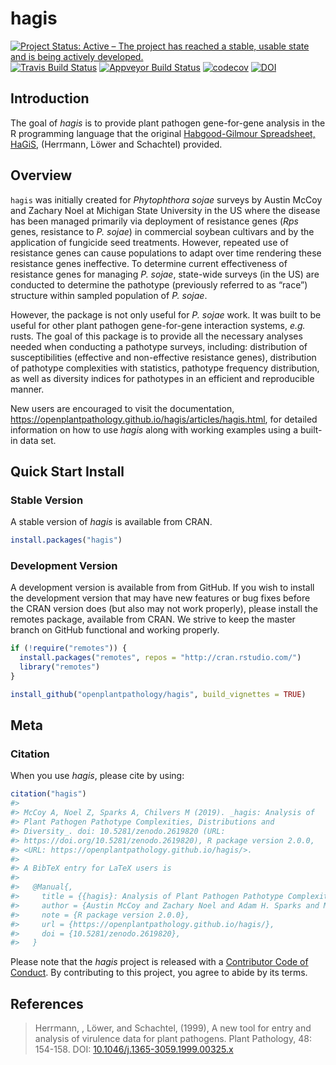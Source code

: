 
<!-- README.md is generated from README.Rmd. Please edit that file -->

# hagis

[![Project Status: Active – The project has reached a stable, usable
state and is being actively
developed.](https://www.repostatus.org/badges/latest/active.svg)](https://www.repostatus.org/#active)
[![Travis Build
Status](https://travis-ci.org/openplantpathology/hagis.svg?branch=master)](https://travis-ci.org/openplantpathology/hagis)
[![Appveyor Build
Status](https://ci.appveyor.com/api/projects/status/qhkacm5n9twor80c/branch/master?svg=true)](https://ci.appveyor.com/project/adamhsparks/hagis/branch/master)
[![codecov](https://codecov.io/gh/openplantpathology/hagis/branch/master/graph/badge.svg)](https://codecov.io/gh/openplantpathology/hagis)
[![DOI](https://zenodo.org/badge/164751172.svg)](https://zenodo.org/badge/latestdoi/164751172)

## Introduction

The goal of *hagis* is to provide plant pathogen gene-for-gene analysis
in the R programming language that the original [Habgood-Gilmour
Spreadsheet,
HaGiS](https://onlinelibrary.wiley.com/doi/full/10.1046/j.1365-3059.1999.00325.x),
(Herrmann, Löwer and Schachtel) provided.

## Overview

`hagis` was initially created for *Phytophthora sojae* surveys by Austin
McCoy and Zachary Noel at Michigan State University in the US where the
disease has been managed primarily via deployment of resistance genes
(*Rps* genes, resistance to *P. sojae*) in commercial soybean cultivars
and by the application of fungicide seed treatments. However, repeated
use of resistance genes can cause populations to adapt over time
rendering these resistance genes ineffective. To determine current
effectiveness of resistance genes for managing *P. sojae*, state-wide
surveys (in the US) are conducted to determine the pathotype (previously
referred to as “race”) structure within sampled population of *P.
sojae*.

However, the package is not only useful for *P. sojae* work. It was
built to be useful for other plant pathogen gene-for-gene interaction
systems, *e.g.* rusts. The goal of this package is to provide all the
necessary analyses needed when conducting a pathotype surveys,
including: distribution of susceptibilities (effective and non-effective
resistance genes), distribution of pathotype complexities with
statistics, pathotype frequency distribution, as well as diversity
indices for pathotypes in an efficient and reproducible manner.

New users are encouraged to visit the documentation,
<https://openplantpathology.github.io/hagis/articles/hagis.html>, for
detailed information on how to use *hagis* along with working examples
using a built-in data set.

## Quick Start Install

### Stable Version

A stable version of *hagis* is available from CRAN.

``` r
install.packages("hagis")
```

### Development Version

A development version is available from from GitHub. If you wish to
install the development version that may have new features or bug fixes
before the CRAN version does (but also may not work properly), please
install the remotes package, available from CRAN. We strive to keep the
master branch on GitHub functional and working properly.

``` r
if (!require("remotes")) {
  install.packages("remotes", repos = "http://cran.rstudio.com/")
  library("remotes")
}

install_github("openplantpathology/hagis", build_vignettes = TRUE)
```

## Meta

### Citation

When you use *hagis*, please cite by using:

``` r
citation("hagis")
#> 
#> McCoy A, Noel Z, Sparks A, Chilvers M (2019). _hagis: Analysis of
#> Plant Pathogen Pathotype Complexities, Distributions and
#> Diversity_. doi: 10.5281/zenodo.2619820 (URL:
#> https://doi.org/10.5281/zenodo.2619820), R package version 2.0.0,
#> <URL: https://openplantpathology.github.io/hagis/>.
#> 
#> A BibTeX entry for LaTeX users is
#> 
#>   @Manual{,
#>     title = {{hagis}: Analysis of Plant Pathogen Pathotype Complexities, Distributions and Diversity},
#>     author = {Austin McCoy and Zachary Noel and Adam H. Sparks and Martin Chilvers},
#>     note = {R package version 2.0.0},
#>     url = {https://openplantpathology.github.io/hagis/},
#>     doi = {10.5281/zenodo.2619820},
#>   }
```

Please note that the *hagis* project is released with a [Contributor
Code of Conduct](CODE_OF_CONDUCT.md). By contributing to this project,
you agree to abide by its terms.

## References

> Herrmann, , Löwer, and Schachtel, (1999), A new tool for entry and
> analysis of virulence data for plant pathogens. Plant Pathology, 48:
> 154-158. DOI:
> [10.1046/j.1365-3059.1999.00325.x](https://doi.org/10.1046/j.1365-3059.1999.00325.x)
